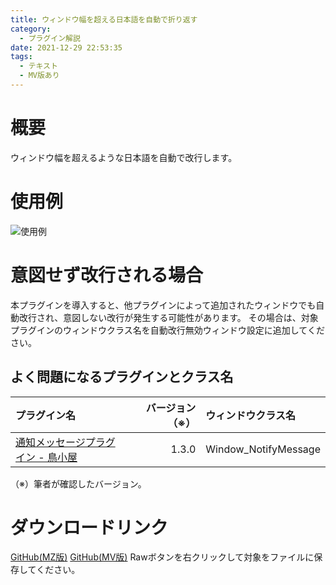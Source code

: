 ```yaml
---
title: ウィンドウ幅を超える日本語を自動で折り返す
category:
  - プラグイン解説
date: 2021-12-29 22:53:35
tags:
  - テキスト
  - MV版あり
---
```


# 概要

ウィンドウ幅を超えるような日本語を自動で改行します。

# 使用例

![使用例](auto-line-break.png "使用例")

# 意図せず改行される場合

本プラグインを導入すると、他プラグインによって追加されたウィンドウでも自動改行され、意図しない改行が発生する可能性があります。
その場合は、対象プラグインのウィンドウクラス名を自動改行無効ウィンドウ設定に追加してください。

## よく問題になるプラグインとクラス名

|プラグイン名|バージョン（※）|ウィンドウクラス名|
|:---------|---------:|:----------------|
|[通知メッセージプラグイン - 鳥小屋](https://torigoya-plugin.rutan.dev/map/notifyMessage/)|1.3.0|Window_NotifyMessage|

（※）筆者が確認したバージョン。

# ダウンロードリンク

[GitHub(MZ版)](https://github.com/elleonard/DarkPlasma-MZ-Plugins/blob/release/DarkPlasma_AutoLineBreak.js)
[GitHub(MV版)](https://github.com/elleonard/DarkPlasma-MV-Plugins/blob/release/DarkPlasma_AutoLineBreak.js)
Rawボタンを右クリックして対象をファイルに保存してください。
